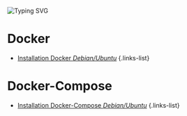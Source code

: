 ![Typing SVG](https://readme-typing-svg.demolab.com?font=Fira+Code&weight=600&size=30&duration=3000&pause=600&width=435&lines=Conteneurisation)

# Docker
- [Installation Docker *Debian/Ubuntu*](/Conteneurisation/install-docker)
{.links-list}

# Docker-Compose
- [Installation Docker-Compose *Debian/Ubuntu*](/Conteneurisation/install-docker-compose)
{.links-list}
